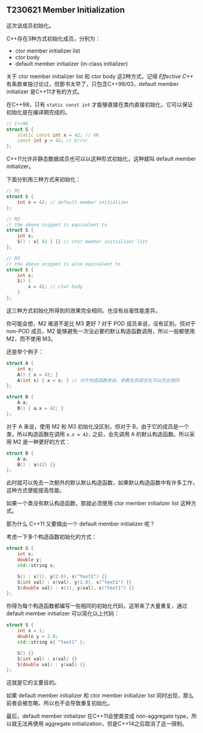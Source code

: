 ## T230621 Member Initialization
这次谈成员初始化。

C++存在3种方式初始化成员，分别为：
- ctor member initializer list
- ctor body
- default member initializer (in-class initializer)

关于 ctor member initializer list 和 ctor body 这2种方式，记得 *Effective C++* 有条款单独讨论过，但那书太早了，只包含C++98/03，default member initializer 是C++11才有的方式。

在C++98，只有 `static const int` 才能够直接在类内直接初始化，它可以保证初始化是在编译期完成的。
```cpp
// C++98
struct S {
	static const int x = 42; // OK
	const int y = 42; // Error
};
```

C++11允许非静态数据成员也可以以这种形式初始化，这种就叫 default member initializer。

下面分别用三种方式来初始化：
```cpp
// M1
struct S {
	int x = 42; // default member initializer
};

// M2
// the above snippet is equivalent to
struct S {
	int x;
	S() : x{ 42 } {} // ctor member initializer list
};

// M3
// the above snippet is also equivalent to
struct S {
	int x;
	S() {
		x = 42; // ctor body
	}
};
```

这三种方式初始化所得到的效果完全相同，也没有丝毫性能差异。

你可能会想，M2 难道不是比 M3 更好？对于 POD 成员来说，没有区别。但对于 non-POD 成员，M2 能够避免一次没必要的默认构造函数调用，所以一般都使用 M2，而不使用 M3。

还是举个例子：
```cpp
struct A {
	int x;
	A() { x = 42; }
	A(int x) { x = x; } // 对于构造函数来说，参数名和成员名可以完全相同
};

struct B {
	A a;
	B() { a.x = 42; }
};
```

对于 A 来说，使用 M2 和 M3 初始化没区别，但对于 B，由于它的成员是一个类，所以构造函数在调用 `a.x = 42;` 之前，会先调用 A 的默认构造函数。所以采用 M2 是一种更好的方式：
```cpp
struct B {
	A a;
	B() : a(42) {}
};
```

此时就可以免去一次额外的默认默认构造函数，如果默认构造函数中有许多工作，这种方式便能提高性能。

如果一个类没有默认构造函数，那就必须使用 ctor member initializer list 这种方式。

那为什么 C++11 又要搞出一个 default member initializer 呢？

考虑一下多个构造函数初始化的方式：
```cpp
struct S {
	int x;
	double y;
	std::string s;

	S() : x(1), y(2.0), s("text1") {}
	S(int val) : x(val), y(2.0), s("text1") {}
	S(double val) : x(1), y(val), s("text1") {}
};
```

你得为每个构造函数都编写一些相同的初始化代码，这带来了大量重复，通过 default member initializer 可以简化以上代码：
```cpp
struct S {
	int x = 1;
	double y = 2.0;
	std::string s{ "text1" };

	S() {}
	S(int val) : x(val) {}
	S(double val) : y(val) {}
};
```

这就是它的主要目的。

如果 default member initializer 和 ctor member initializer list 同时出现，那么前者会被忽略，所以也不会导致重复初始化。

最后，default member initializer 在C++11会使类变成 non-aggregate type，所以就无法再使用 aggregate initialization，但是C++14之后取消了这一限制。